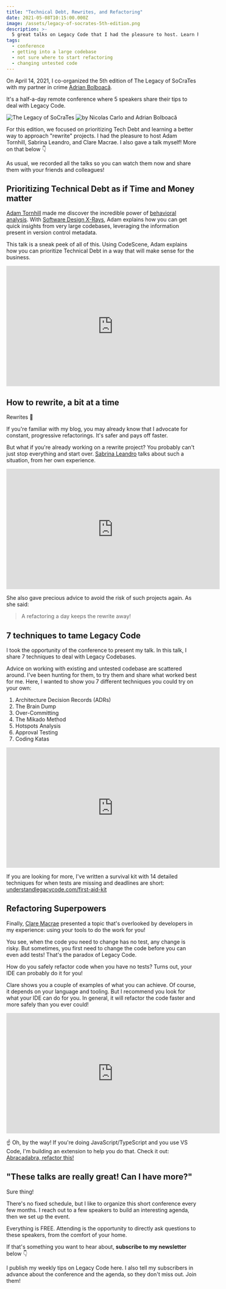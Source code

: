 ```yaml
---
title: "Technical Debt, Rewrites, and Refactoring"
date: 2021-05-08T10:15:00.000Z
image: /assets/legacy-of-socrates-5th-edition.png
description: >-
  5 great talks on Legacy Code that I had the pleasure to host. Learn how to prioritize Tech Debt and rewrite systems incrementally.
tags:
  - conference
  - getting into a large codebase
  - not sure where to start refactoring
  - changing untested code
---
```


On April 14, 2021, I co-organized the 5th edition of The Legacy of SoCraTes with my partner in crime [Adrian Bolboacă](https://twitter.com/adibolb).

It's a half-a-day remote conference where 5 speakers share their tips to deal with Legacy Code.

![The Legacy of SoCraTes](/assets/legacy-of-socrates-5th-edition.png)
![by Nicolas Carlo and Adrian Bolboacă](/assets/legacy-of-socrates-organizers.png)

For this edition, we focused on prioritizing Tech Debt and learning a better way to approach "rewrite" projects. I had the pleasure to host Adam Tornhill, Sabrina Leandro, and Clare Macrae. I also gave a talk myself! More on that below 👇

As usual, we recorded all the talks so you can watch them now and share them with your friends and colleagues!

## Prioritizing Technical Debt as if Time and Money matter

[Adam Tornhill](https://twitter.com/AdamTornhill) made me discover the incredible power of [behavioral analysis](https://understandlegacycode.com/behavioral-analysis). With [Software Design X-Rays](https://understandlegacycode.com/blog/key-points-of-software-design-x-rays/), Adam explains how you can get quick insights from very large codebases, leveraging the information present in version control metadata.

This talk is a sneak peek of all of this. Using CodeScene, Adam explains how you can prioritize Technical Debt in a way that will make sense for the business.

<iframe width="560" height="315" src="https://www.youtube-nocookie.com/embed/eHVP_NkSegM" frameborder="0" allow="accelerometer; autoplay; encrypted-media; gyroscope; picture-in-picture" allowfullscreen></iframe>

## How to rewrite, a bit at a time

Rewrites 🌈

If you're familiar with my blog, you may already know that I advocate for constant, progressive refactorings. It's safer and pays off faster.

But what if you're already working on a rewrite project? You probably can't just stop everything and start over. [Sabrina Leandro](https://twitter.com/saleandro) talks about such a situation, from her own experience.

<iframe width="560" height="315" src="https://www.youtube-nocookie.com/embed/KmOXRHnuTrM" frameborder="0" allow="accelerometer; autoplay; encrypted-media; gyroscope; picture-in-picture" allowfullscreen></iframe>

She also gave precious advice to avoid the risk of such projects again. As she said:

> A refactoring a day keeps the rewrite away!

## 7 techniques to tame Legacy Code

I took the opportunity of the conference to present my talk. In this talk, I share 7 techniques to deal with Legacy Codebases.

Advice on working with existing and untested codebase are scattered around. I've been hunting for them, to try them and share what worked best for me. Here, I wanted to show you 7 different techniques you could try on your own:

1. Architecture Decision Records (ADRs)
2. The Brain Dump
3. Over-Committing
4. The Mikado Method
5. Hotspots Analysis
6. Approval Testing
7. Coding Katas

<iframe width="560" height="315" src="https://www.youtube-nocookie.com/embed/f3B8CqL1Pbg" frameborder="0" allow="accelerometer; autoplay; encrypted-media; gyroscope; picture-in-picture" allowfullscreen></iframe>

If you are looking for more, I've written a survival kit with 14 detailed techniques for when tests are missing and deadlines are short: [understandlegacycode.com/first-aid-kit](https://understandlegacycode.com/first-aid-kit)

## Refactoring Superpowers

Finally, [Clare Macrae](https://twitter.com/ClareMacraeUK) presented a topic that's overlooked by developers in my experience: using your tools to do the work for you!

You see, when the code you need to change has no test, any change is risky. But sometimes, you first need to change the code before you can even add tests! That's the paradox of Legacy Code.

How do you safely refactor code when you have no tests? Turns out, your IDE can probably do it for you!

Clare shows you a couple of examples of what you can achieve. Of course, it depends on your language and tooling. But I recommend you look for what your IDE can do for you. In general, it will refactor the code faster and more safely than you ever could!

<iframe width="560" height="315" src="https://www.youtube-nocookie.com/embed/UJEABZKII_w" frameborder="0" allow="accelerometer; autoplay; encrypted-media; gyroscope; picture-in-picture" allowfullscreen></iframe>

☝ Oh, by the way! If you're doing JavaScript/TypeScript and you use VS Code, I'm building an extension to help you do that. Check it out: [Abracadabra, refactor this!](https://marketplace.visualstudio.com/items?itemName=nicoespeon.abracadabra)

## "These talks are really great! Can I have more?"

Sure thing!

There's no fixed schedule, but I like to organize this short conference every few months. I reach out to a few speakers to build an interesting agenda, then we set up the event.

Everything is FREE. Attending is the opportunity to directly ask questions to these speakers, from the comfort of your home.

If that's something you want to hear about, **subscribe to my newsletter** below 👇

I publish my weekly tips on Legacy Code here. I also tell my subscribers in advance about the conference and the agenda, so they don't miss out. Join them!
